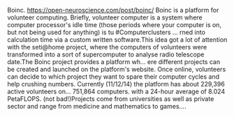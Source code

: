 Boinc. https://open-neuroscience.com/post/boinc/
Boinc is a platform for volunteer computing. Briefly, volunteer computer is a system where computer processor's idle time (those periods where your computer is on, but not being used for anything) is tu #Computerclusters ...
rned into calculation time via a custom written software.This idea got a lot of attention with the seti@home project, where the computers of volunteers were transformed into a sort of supercomputer to analyse radio telescope date.The Boinc project provides a platform wh...
ere different projects can be created and launched on the platform's website. Once online, volunteers can decide to which project they want to spare their computer cycles and help crushing numbers. Currently (11/12/14) the platform has about 229,396 active volunteers on...
 751,864 computers. with a 24-hour average of 8.024 PetaFLOPS. (not bad!)Projects come from universities as well as private sector and range from medicine and mathematics to games....
